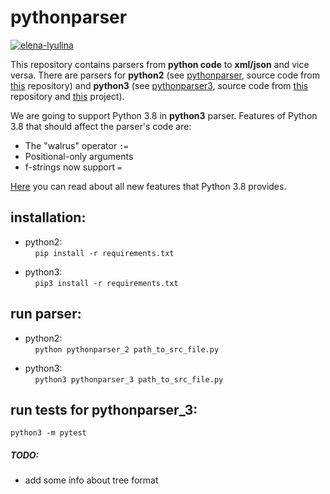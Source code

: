 # pythonparser
[![elena-lyulina](https://circleci.com/gh/elena-lyulina/pythonparser/tree/inverse_parser.svg?style=shield)](https://app.circleci.com/pipelines/github/elena-lyulina/pythonparser?branch=inverse_parser)

This repository contains parsers from **python code** to **xml/json** and vice versa.
There are parsers for **python2** (see [pythonparser](src/main/python/pythonparser-2.py), source code from [this](https://github.com/GumTreeDiff/pythonparser) repository) and **python3** (see [pythonparser3](src/main/python/pythonparser-3.py), source code from [this](https://github.com/Varal7/pythonparser) repository  and [this](https://eth-sri.github.io/py150) project). 

We are going to support Python 3.8 in **python3** parser. 
Features of Python 3.8 that should affect the parser's code  are: 
- The "walrus" operator `:=`
- Positional-only arguments
- f-strings now support `=`

[Here](https://docs.python.org/3/whatsnew/3.8.html) you can read about all new features that Python 3.8 provides.


## installation:
- python2:  
    `pip install -r requirements.txt`
  
- python3:  
    `pip3 install -r requirements.txt`

## run parser:
- python2:  
    `python pythonparser_2 path_to_src_file.py`
  
- python3:  
    `python3 pythonparser_3 path_to_src_file.py`
## run tests for pythonparser_3:  
`python3 -m pytest`

##### TODO:
- add some info about tree format
